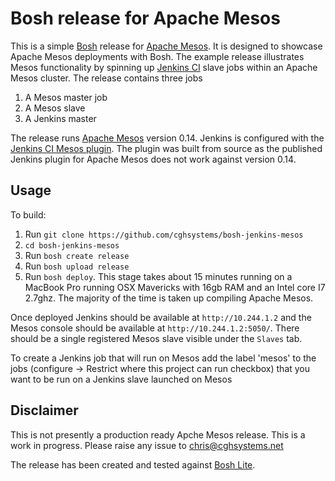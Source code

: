 # Bosh release for Apache Mesos

This is a simple [Bosh][2] release for [Apache Mesos][1]. It is designed to showcase Apache Mesos deployments with Bosh. The example release illustrates Mesos functionality by spinning up [Jenkins CI][3] slave jobs within an Apache Mesos cluster. The release contains three jobs

1. A Mesos master job
2. A Mesos slave 
3. A Jenkins master 

The release runs [Apache Mesos][1] version 0.14. Jenkins is configured with the [Jenkins CI Mesos plugin][4]. The plugin was built from source as the published Jenkins plugin for Apache Mesos does not work against version 0.14.

## Usage

To build:

1. Run `git clone https://github.com/cghsystems/bosh-jenkins-mesos`
2. `cd bosh-jenkins-mesos`
3. Run `bosh create release`
4. Run `bosh upload release`
5. Run `bosh deploy`. This stage takes about 15 minutes running on a MacBook Pro running OSX Mavericks with 16gb RAM and an Intel core I7 2.7ghz. The majority of the time is taken up compiling Apache Mesos.

Once deployed Jenkins should be available at `http://10.244.1.2` and the Mesos console should be available at `http://10.244.1.2:5050/`. There should be a single registered Mesos slave visible under the `Slaves` tab.

To create a Jenkins job that will run on Mesos add the label 'mesos' to the jobs (configure -> Restrict where this project can run checkbox) that you want to be run on a Jenkins slave launched on Mesos


## Disclaimer 
This is not presently a production ready Apche Mesos release. This is a work in progress. Please raise any issue to chris@cghsystems.net

The release has been created and tested against [Bosh Lite][5]. 

[1]: http://mesos.apache.org
[2]: https://github.com/cloudfoundry/bosh
[3]: http://jenkins-ci.org
[4]: https://github.com/jenkinsci/mesos-plugin
[5]: https://github.com/cloudfoundry/bosh-lite
